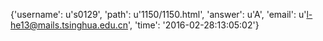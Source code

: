 {'username': u's0129', 'path': u'1150/1150.html', 'answer': u'A', 'email': u'l-he13@mails.tsinghua.edu.cn', 'time': '2016-02-28:13:05:02'}